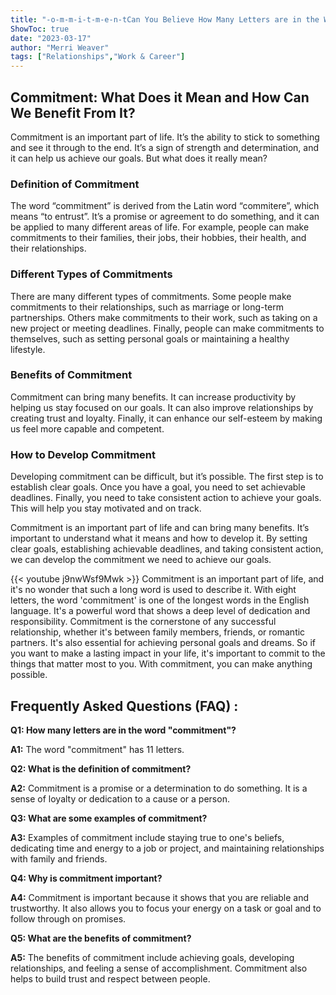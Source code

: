 ```yaml
---
title: "-o-m-m-i-t-m-e-n-tCan You Believe How Many Letters are in the Word 'Commitment'? Find Out Now!"
ShowToc: true 
date: "2023-03-17"
author: "Merri Weaver" 
tags: ["Relationships","Work & Career"]
---
```

## Commitment: What Does it Mean and How Can We Benefit From It?

Commitment is an important part of life. It’s the ability to stick to something and see it through to the end. It’s a sign of strength and determination, and it can help us achieve our goals. But what does it really mean?

### Definition of Commitment

The word “commitment” is derived from the Latin word “commitere”, which means “to entrust”. It’s a promise or agreement to do something, and it can be applied to many different areas of life. For example, people can make commitments to their families, their jobs, their hobbies, their health, and their relationships.

### Different Types of Commitments

There are many different types of commitments. Some people make commitments to their relationships, such as marriage or long-term partnerships. Others make commitments to their work, such as taking on a new project or meeting deadlines. Finally, people can make commitments to themselves, such as setting personal goals or maintaining a healthy lifestyle.

### Benefits of Commitment

Commitment can bring many benefits. It can increase productivity by helping us stay focused on our goals. It can also improve relationships by creating trust and loyalty. Finally, it can enhance our self-esteem by making us feel more capable and competent.

### How to Develop Commitment

Developing commitment can be difficult, but it’s possible. The first step is to establish clear goals. Once you have a goal, you need to set achievable deadlines. Finally, you need to take consistent action to achieve your goals. This will help you stay motivated and on track.

Commitment is an important part of life and can bring many benefits. It’s important to understand what it means and how to develop it. By setting clear goals, establishing achievable deadlines, and taking consistent action, we can develop the commitment we need to achieve our goals.

{{< youtube j9nwWsf9Mwk >}} 
Commitment is an important part of life, and it's no wonder that such a long word is used to describe it. With eight letters, the word 'commitment' is one of the longest words in the English language. It's a powerful word that shows a deep level of dedication and responsibility. Commitment is the cornerstone of any successful relationship, whether it's between family members, friends, or romantic partners. It's also essential for achieving personal goals and dreams. So if you want to make a lasting impact in your life, it's important to commit to the things that matter most to you. With commitment, you can make anything possible.

## Frequently Asked Questions (FAQ) :
**Q1: How many letters are in the word "commitment"?**

**A1:** The word "commitment" has 11 letters.

**Q2: What is the definition of commitment?**

**A2:** Commitment is a promise or a determination to do something. It is a sense of loyalty or dedication to a cause or a person.

**Q3: What are some examples of commitment?**

**A3:** Examples of commitment include staying true to one's beliefs, dedicating time and energy to a job or project, and maintaining relationships with family and friends.

**Q4: Why is commitment important?**

**A4:** Commitment is important because it shows that you are reliable and trustworthy. It also allows you to focus your energy on a task or goal and to follow through on promises.

**Q5: What are the benefits of commitment?**

**A5:** The benefits of commitment include achieving goals, developing relationships, and feeling a sense of accomplishment. Commitment also helps to build trust and respect between people.





